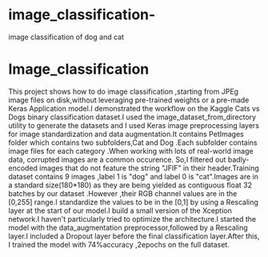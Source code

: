 # image_classification-
image classification of dog and cat
# Image_classification
This project shows how to do image classification ,starting from JPEg image files on disk,without leveraging pre-trained weights or a pre-made Keras Application model.I demonstrated the workflow on the Kaggle Cats vs Dogs binary classification dataset.I used the image_dataset_from_directory utility to generate the datasets and I used Keras image preprocessing layers for image standardization and data augmentation.It contains PetImages folder which contains two subfolders,Cat and Dog .Each subfolder contains image files for each category .When working with lots of real-world image data, corrupted images are a common occurence. So,I filtered out badly-encoded images that do not feature the string "JFIF" in their header.Training dataset contains 9 images ,label 1 is "dog" and label 0 is "cat".Images are in a standard size(180*180) as they are being yielded as contiguous float 32 batches by our dataset .However ,their RGB channel values are in the [0,255] range.I standardize the values to be in the [0,1] by using a Rescaling layer at the start of our model.I build a small version of the Xception network.I haven't particularly tried to optimize the architecture.I started the model with the data_augmentation preprocessor,followed by a Rescaling layer.I included a  Dropout layer before the final classification layer.After this, I trained the model with 74%accuracy ,2epochs on the full dataset.
